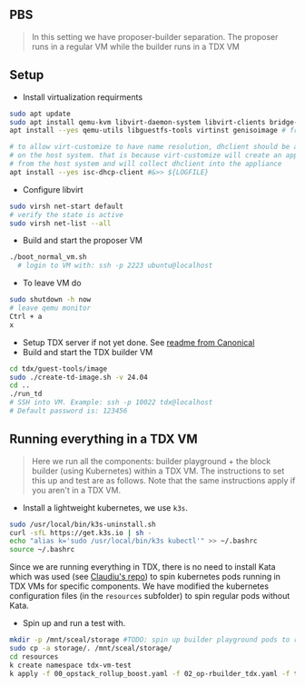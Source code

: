 ## PBS
> In this setting we have proposer-builder separation. The proposer runs in a regular VM while the builder runs in a TDX VM



## Setup
- Install virtualization requirments
```bash
sudo apt update
sudo apt install qemu-kvm libvirt-daemon-system libvirt-clients bridge-utils cloud-image-utils -y
apt install --yes qemu-utils libguestfs-tools virtinst genisoimage # from TDX script

# to allow virt-customize to have name resolution, dhclient should be available
# on the host system. that is because virt-customize will create an appliance (with supermin)
# from the host system and will collect dhclient into the appliance
apt install --yes isc-dhcp-client #&>> ${LOGFILE}
```
- Configure libvirt
```bash
sudo virsh net-start default
# verify the state is active
sudo virsh net-list --all
```

- Build and start the proposer VM
```bash
./boot_normal_vm.sh
  # login to VM with: ssh -p 2223 ubuntu@localhost
```
- To leave VM do 
```bash
sudo shutdown -h now
# leave qemu monitor
Ctrl + a
x
```

- Setup TDX server if not yet done. See [readme from Canonical](https://github.com/canonical/tdx/tree/3.3?tab=readme-ov-file#4-setup-host-os)
- Build and start the TDX builder VM
```bash
cd tdx/guest-tools/image
sudo ./create-td-image.sh -v 24.04
cd ..
./run_td
# SSH into VM. Example: ssh -p 10022 tdx@localhost 
# Default password is: 123456
```
## Running everything in a TDX VM
> Here we run all the components: builder playground + the block builder (using Kubernetes) within a TDX VM. The instructions to set this up and test are as follows. Note that the same instructions apply if you aren't in a TDX VM.

- Install a lightweight kubernetes, we use `k3s`. 
```bash
sudo /usr/local/bin/k3s-uninstall.sh
curl -sfL https://get.k3s.io | sh -
echo "alias k='sudo /usr/local/bin/k3s kubectl'" >> ~/.bashrc
source ~/.bashrc
```
Since we are running everything in TDX, there is no need to install Kata which was used (see [Claudiu's repo](https://github.com/cbarbieru/builder-playground-opstack-k8s)) to spin kubernetes pods running in TDX VMs for specific components. We have modified the kubernetes configuration files (in the `resources` subfolder) to spin regular pods without Kata.
- Spin up and run a test with.
```bash
mkdir -p /mnt/sceal/storage #TODO: spin up builder playground pods to recreate genesis files in this storage folder.
sudo cp -a storage/. /mnt/sceal/storage/
cd resources
k create namespace tdx-vm-test
k apply -f 00_opstack_rollup_boost.yaml -f 02_op-rbuilder_tdx.yaml -f testing.yaml -n tdx-vm-test
```


